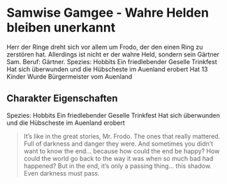 # Samwise Gamgee - Wahre Helden bleiben unerkannt
Herr der Ringe dreht sich vor allem um Frodo, der den einen Ring zu zerstören hat. Allerdings ist nicht er der wahre Held, sondern sein Gärtner Sam. Beruf: Gärtner. 
    Spezies: Hobbits
    Ein friedlebender Geselle
    Trinkfest
    Hat sich überwunden und die Hübscheste im Auenland erobert
    Hat 13 Kinder
    Wurde Bürgermeister vom Auenland
## Charakter Eigenschaften
Spezies: Hobbits
Ein friedlebender Geselle
Trinkfest
Hat sich überwunden und die Hübscheste im Auenland erobert
> It’s like in the great stories, Mr. Frodo. The ones that really mattered. Full of darkness and danger
> they were. And sometimes you didn’t want to know the end… because how could the end be
> happy? How could the world go back to the way it was when so much bad had happened? But in
> the end, it’s only a passing thing… this shadow. Even darkness must pass.

